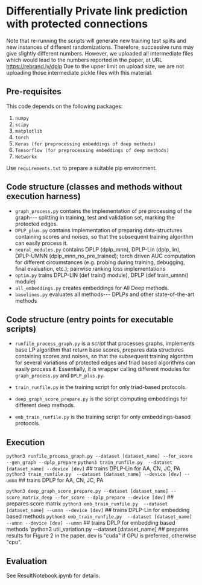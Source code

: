 # Differentially Private link prediction with protected connections

Note that re-running the scripts will generate new training test splits and new instances of different randomizations. Therefore, successive runs may give slightly different numbers.
However, we uploaded all intermediate files which would lead to the numbers reported in the paper, at URL https://rebrand.ly/dplp 
Due to the upper limit on upload size, we are not uploading those intermediate pickle files with this material.

## Pre-requisites

This code depends on the following packages:

 1. `numpy`
 2. `scipy`
 3. `matplotlib`
 4. `torch`
 5. `Keras (for preprocessing embeddings of deep methods)`
 6. `Tensorflow (for preprocessing embeddings of deep methods)`
 7. `Networkx`

Use `requirements.txt` to prepare a suitable pip environment.

## Code structure (classes and methods without execution harness)

 - `graph_process.py` contains the implementation of pre processing of the graph--- splitting in training, test and validation set, marking the protected edges.
 - `DPLP_plus.py` contains implementation of preparing data-structures containing scores and noises, so that the subsequent training algorithm can easily process it.
- `neural_modules.py` contains DPLP (dplp_mnn), DPLP-Lin (dplp_lin), DPLP-UMNN (dplp_mnn_no_pre_trained); torch driven AUC computation for different circumstances (e.g. probing during training, debugging, final evaluation, etc.); pairwise ranking loss implementations
 - `optim.py` trains DPLP-LIN (def train() module), DPLP (def train_umnn() module)
 - `all_embeddings.py` creates embeddings for All Deep methods.
 - `baselines.py` evaluates all methods--- DPLPs and other state-of-the-art methods

## Code structure (entry points for executable scripts)
 - `runfile_process_graph.py` is a *script* that processes graphs, implements base LP algorithm that return base scores, prepares data structures containing scores and noises, so that the subsequent training algorithm for several variations of protected edges and triad based algorithms can easily process it. Essentially, it is wrapper calling different modules for `graph_process.py` and `DPLP_plus.py`.

 - `train_runfile.py` is the training script for only triad-based protocols.
 - `deep_graph_score_prepare.py` is the script computing embeddings for different deep methods.
 - `emb_train_runfile.py` is the training script for only embeddings-based protocols.

## Execution

`python3 runfile_process_graph.py --dataset [dataset_name] --for_score --gen_graph --dplp_prepare`
`python3 train_runfile.py  --dataset [dataset_name] --device [dev]`   ## trains DPLP-Lin for AA, CN, JC, PA
`python3 train_runfile.py  --dataset [dataset_name] --device [dev] --umnn` ## trains DPLP for AA, CN, JC, PA

`python3 deep_graph_score_prepare.py --dataset [dataset_name] --score_matrix_deep --for_score --dplp_prepare --device [dev]` ## prepares score matrix
`python3 emb_train_runfile.py  --dataset [dataset_name] --umnn --device [dev]` ## trains DPLP-Lin for embedding based methods
`python3 emb_train_runfile.py  --dataset [dataset_name] --umnn --device [dev] --umnn` ## trains DPLP for embedding based methods
`python3 util_variation.py  --dataset [dataset_name]  ## prepares results for Figure 2 in the paper.
dev is "cuda" if GPU is preferred, otherwise "cpu".

## Evaluation

See ResultNotebook.ipynb for details. 
